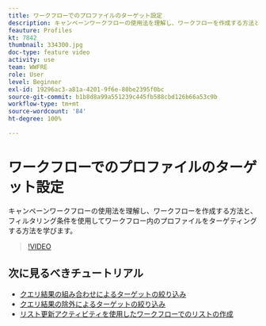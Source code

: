 ```yaml
---
title: ワークフローでのプロファイルのターゲット設定
description: キャンペーンワークフローの使用法を理解し、ワークフローを作成する方法と、フィルタリング条件を使用してワークフロー内のプロファイルをターゲティングする方法を学びます。
feauture: Profiles
kt: 7842
thumbnail: 334300.jpg
doc-type: feature video
activity: use
team: WWFRE
role: User
level: Beginner
exl-id: 19296ac3-a81a-4201-9f6e-80be2395f0bc
source-git-commit: b1b8d8a99a551239c445fb588cbd126b66a53c9b
workflow-type: tm+mt
source-wordcount: '84'
ht-degree: 100%

---
```


# ワークフローでのプロファイルのターゲット設定

キャンペーンワークフローの使用法を理解し、ワークフローを作成する方法と、フィルタリング条件を使用してワークフロー内のプロファイルをターゲティングする方法を学びます。

>[!VIDEO](https://video.tv.adobe.com/v/334300?quality=12&learn=on)

## 次に見るべきチュートリアル

* [クエリ結果の組み合わせによるターゲットの絞り込み](/help/process-management/refine-targets-by-combining-query-results.md)
* [クエリ結果の除外によるターゲットの絞り込み](/help/process-management/refine-targets-by-excluding-query-results.md)
* [リスト更新アクティビティを使用したワークフローでのリストの作成](/help/process-management/use-the-update-list-activity.md)
